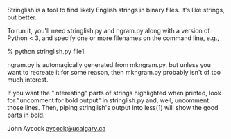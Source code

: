 Stringlish is a tool to find likely English strings in binary files.  It's like strings, but better.

To run it, you'll need stringlish.py and ngram.py along with a version of Python < 3, and specify
one or more filenames on the command line, e.g.,

% python stringlish.py file1

ngram.py is automagically generated from mkngram.py, but unless you want to recreate it for some
reason, then mkngram.py probably isn't of too much interest.

If you want the "interesting" parts of strings highlighted when printed, look for "uncomment for
bold output" in stringlish.py and, well, uncomment those lines.  Then, piping stringlish's output
into less(1) will show the good parts in bold.

John Aycock
aycock@ucalgary.ca
